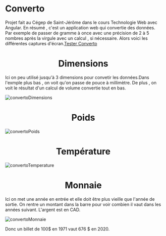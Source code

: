 # Converto 
Projet fait au Cégep de Saint-Jérôme dans le cours Technologie Web avec Angular. En résumé , c'est un application web qui convertie des données. Par exemple de passer de gramme à once avec une précision de 2 à 5 nombres après la virgule avec un calcul , si nécessaire. Alors voici les différentes captures d'écran.<a href="https://1847622.techinfo-cstj.ca/3D4/converto/" target="_blank">Tester Converto</a>

# <h1 align="center">Dimensions</h1>

Ici on peu utilisé jusqu'à 3 dimensions pour convetir les données.Dans l'exmple plus bas , on voit qu'on passe de pouce à millimètre. De plus , on voit le résultat d'un calcul de volume convertie tout en bas.

![convertoDimensions](https://github.com/PikminJaune/Converto/assets/71794298/4bcf0b1b-1b1d-4492-9dcc-d864888fff1b)

# <h1 align="center">Poids</h1>

![convertoPoids](https://github.com/PikminJaune/Converto/assets/71794298/f27e8b14-d465-4197-84ec-c59862f4e8cb)

# <h1 align="center">Température</h1>

![convertoTemperature](https://github.com/PikminJaune/Converto/assets/71794298/69412a55-3d42-4d78-bafa-927db119e12f)

# <h1 align="center">Monnaie</h1>

Ici on met une année en entrée et elle doit être plus vieille que l'année de sortie. On rentre un montant dans la barre pour voir combien il vaut dans les années suivant. L'argent est en CAD.

![convertoMonnaie](https://github.com/PikminJaune/Converto/assets/71794298/2e54199a-3036-4f78-bff3-ee4be4b2f198)

Donc un billet de 100$ en 1971 vaut 676 $ en 2020.


